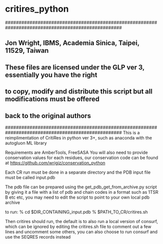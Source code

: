 # critires_python
###################################################################################################
## Jon Wright, IBMS, Academia Sinica, Taipei, 11529, Taiwan
## These files are licensed under the GLP ver 3, essentially you have the right
## to copy, modify and distribute this script but all modifications must be offered
## back to the original authors
###################################################################################################
This is a reimplimentation of CritiRes in python ver 3+, such as anaconda with the autogluon ML library

Requirements are AmberTools, FreeSASA
You will also need to provide conservation values for each residues, our conservation code
can be found at https://github.com/wrigjz/conservation_python

Each CR run must be done in a separate directory and the PDB input file must be called input.pdb

The pdb file can be prepared using the get_pdb_get_from_archive.py script by giving it a file with a list of pdb and chain codes in a format such as 1TSR B etc etc, you may need to edit the script to point to your own local pdb archive

to run:
% cd $DIR_CONTAINING_input.pdb
% $PATH_TO_CR/critires.sh

Then critires should run, the default is to also run a local version of consurf,  which can be ignored by editing the critires.sh file to comment out a few lines and uncomment some others, you can also choose to run consurf and use the SEQRES records instead
